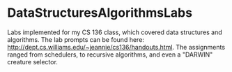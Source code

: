 # DataStructuresAlgorithmsLabs

Labs implemented for my CS 136 class, which covered data structures and algorithms.  The lab prompts can be found here: http://dept.cs.williams.edu/~jeannie/cs136/handouts.html.  The assignments ranged from schedulers, to recursive algorithms, and even a "DARWIN" creature selector.  
